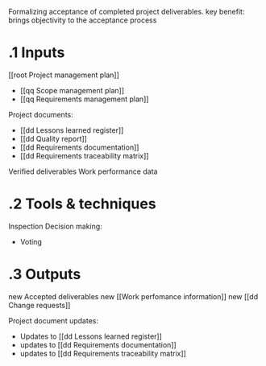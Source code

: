 Formalizing acceptance of completed project deliverables.
key benefit: brings objectivity to the acceptance process

# .1 Inputs
[[root Project management plan]]
* [[qq Scope management plan]]
* [[qq Requirements management plan]]

Project documents:
* [[dd Lessons learned register]]
* [[dd Quality report]]
* [[dd Requirements documentation]]
* [[dd Requirements traceability matrix]]

Verified deliverables
Work performance data

# .2 Tools & techniques
Inspection
Decision making:
* Voting


# .3 Outputs
new Accepted deliverables
new [[Work perfomance information]]
new [[dd Change requests]]

Project document updates:
* Updates to [[dd Lessons learned register]]
* updates to [[dd Requirements documentation]]
* updates to [[dd Requirements traceability matrix]]



